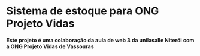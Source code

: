 # Sistema de estoque para ONG Projeto Vidas

**Este projeto é uma colaboração da aula de web 3 da unilasalle Niterói com a ONG Projeto Vidas de Vassouras**


